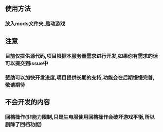 ## 使用方法
### 放入mods文件夹,启动游戏
## 注意
### 目前仅提供源代码,项目根据本服务器需求进行开发,如果你有需求的话可以提交到issue中
### [赞助](https://afdian.net/a/StarryLandServer?tab=feed)可以加快开发进度,项目提供长期的支持,功能会在后期慢慢完善,敬请期待
## 不会开发的内容
### 回档操作(非能力限制,只是生电服使用回档操作会破坏游戏平衡,所以删除了回档功能)